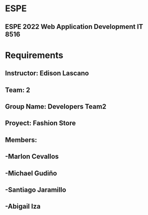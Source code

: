 # ESPE
## ESPE 2022 Web Application Development  IT 8516
# Requirements
## Instructor: Edison Lascano
## Team: 2
## Group Name: Developers Team2
## Proyect: Fashion Store
## Members:
## -Marlon Cevallos
## -Michael Gudiño
## -Santiago Jaramillo
## -Abigail Iza

